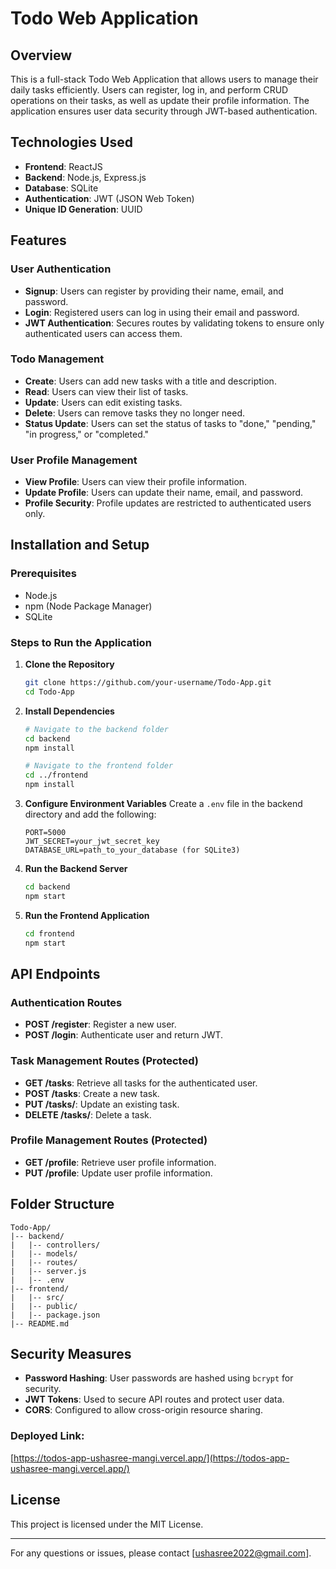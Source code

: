 # Todo Web Application

## Overview

This is a full-stack Todo Web Application that allows users to manage their daily tasks efficiently. Users can register, log in, and perform CRUD operations on their tasks, as well as update their profile information. The application ensures user data security through JWT-based authentication.

## Technologies Used

- **Frontend**: ReactJS
- **Backend**: Node.js, Express.js
- **Database**: SQLite
- **Authentication**: JWT (JSON Web Token)
- **Unique ID Generation**: UUID

## Features

### User Authentication

- **Signup**: Users can register by providing their name, email, and password.
- **Login**: Registered users can log in using their email and password.
- **JWT Authentication**: Secures routes by validating tokens to ensure only authenticated users can access them.

### Todo Management

- **Create**: Users can add new tasks with a title and description.
- **Read**: Users can view their list of tasks.
- **Update**: Users can edit existing tasks.
- **Delete**: Users can remove tasks they no longer need.
- **Status Update**: Users can set the status of tasks to "done," "pending," "in progress," or "completed."

### User Profile Management

- **View Profile**: Users can view their profile information.
- **Update Profile**: Users can update their name, email, and password.
- **Profile Security**: Profile updates are restricted to authenticated users only.

## Installation and Setup

### Prerequisites

- Node.js
- npm (Node Package Manager)
- SQLite 

### Steps to Run the Application

1. **Clone the Repository**

   ```bash
   git clone https://github.com/your-username/Todo-App.git
   cd Todo-App
   ```

2. **Install Dependencies**

   ```bash
   # Navigate to the backend folder
   cd backend
   npm install

   # Navigate to the frontend folder
   cd ../frontend
   npm install
   ```

3. **Configure Environment Variables**
   Create a `.env` file in the backend directory and add the following:

   ```env
   PORT=5000
   JWT_SECRET=your_jwt_secret_key
   DATABASE_URL=path_to_your_database (for SQLite3)
   ```

4. **Run the Backend Server**

   ```bash
   cd backend
   npm start
   ```

5. **Run the Frontend Application**

   ```bash
   cd frontend
   npm start
   ```

## API Endpoints

### Authentication Routes

- **POST /register**: Register a new user.
- **POST /login**: Authenticate user and return JWT.

### Task Management Routes (Protected)

- **GET /tasks**: Retrieve all tasks for the authenticated user.
- **POST /tasks**: Create a new task.
- **PUT /tasks/**: Update an existing task.
- **DELETE /tasks/**: Delete a task.

### Profile Management Routes (Protected)

- **GET /profile**: Retrieve user profile information.
- **PUT /profile**: Update user profile information.

## Folder Structure

```
Todo-App/
|-- backend/
|   |-- controllers/
|   |-- models/
|   |-- routes/
|   |-- server.js
|   |-- .env
|-- frontend/
|   |-- src/
|   |-- public/
|   |-- package.json
|-- README.md
```

## Security Measures

- **Password Hashing**: User passwords are hashed using `bcrypt` for security.
- **JWT Tokens**: Used to secure API routes and protect user data.
- **CORS**: Configured to allow cross-origin resource sharing.

### Deployed Link: 
[https://todos-app-ushasree-mangi.vercel.app/](https://todos-app-ushasree-mangi.vercel.app/)


## License

This project is licensed under the MIT License.

---



For any questions or issues, please contact [[ushasree2022@gmail.com](mailto\:your-email@example.com)].



 
